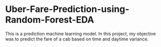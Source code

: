 # Uber-Fare-Prediction-using-Random-Forest-EDA
This is a prediction machine learning model. In this project, my objective was to predict the fare of a cab based on time and daytime variance.

